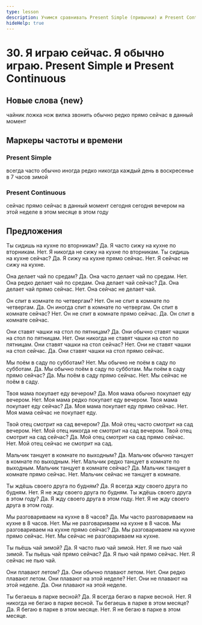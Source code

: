 ```yaml
---
type: lesson
description: Учимся сравнивать Present Simple (привычки) и Present Continuous (действия сейчас) на наглядных парах и короткой истории.
hideHelp: true
---
```


# 30. Я играю сейчас. Я обычно играю. Present Simple и Present Continuous

## Новые слова {new}

чайник
ложка
нож
вилка
звонить
обычно
редко
прямо сейчас
в данный момент

## Маркеры частоты и времени

### Present Simple

всегда
часто
обычно
иногда
редко
никогда
каждый день
в воскресенье
в 7 часов
зимой

### Present Continuous

сейчас
прямо сейчас
в данный момент
сегодня
сегодня вечером
на этой неделе
в этом месяце
в этом году

## Предложения

Ты сидишь на кухне по вторникам?
Да.
Я часто сижу на кухне по вторникам.
Нет.
Я никогда не сижу на кухне по вторникам.
Ты сидишь на кухне сейчас?
Да.
Я сижу на кухне прямо сейчас.
Нет.
Я сейчас не сижу на кухне.

Она делает чай по средам?
Да.
Она часто делает чай по средам.
Нет.
Она редко делает чай по средам.
Она делает чай сейчас?
Да.
Она делает чай прямо сейчас.
Нет.
Она сейчас не делает чай.

Он спит в комнате по четвергам?
Нет.
Он не спит в комнате по четвергам.
Да.
Он иногда спит в комнате по четвергам.
Он спит в комнате сейчас?
Нет.
Он не спит в комнате прямо сейчас.
Да.
Он спит в комнате сейчас.

Они ставят чашки на стол по пятницам?
Да.
Они обычно ставят чашки на стол по пятницам.
Нет.
Они никогда не ставят чашки на стол по пятницам.
Они ставят чашки на стол сейчас?
Нет.
Они не ставят чашки на стол сейчас.
Да.
Они ставят чашки на стол прямо сейчас.

Мы поём в саду по субботам?
Нет.
Мы обычно не поём в саду по субботам.
Да.
Мы обычно поём в саду по субботам.
Мы поём в саду прямо сейчас?
Да.
Мы поём в саду прямо сейчас.
Нет.
Мы сейчас не поём в саду.

Твоя мама покупает еду вечером?
Да.
Моя мама обычно покупает еду вечером.
Нет.
Моя мама редко покупает еду вечером.
Твоя мама покупает еду сейчас?
Да.
Моя мама покупает еду прямо сейчас.
Нет.
Моя мама сейчас не покупает еду.

Твой отец смотрит на сад вечером?
Да.
Мой отец часто смотрит на сад вечером.
Нет.
Мой отец никогда не смотрит на сад вечером.
Твой отец смотрит на сад сейчас?
Да.
Мой отец смотрит на сад прямо сейчас.
Нет.
Мой отец сейчас не смотрит на сад.

Мальчик танцует в комнате по выходным?
Да.
Мальчик обычно танцует в комнате по выходным.
Нет.
Мальчик редко танцует в комнате по выходным.
Мальчик танцует в комнате сейчас?
Да.
Мальчик танцует в комнате прямо сейчас.
Нет.
Мальчик сейчас не танцует в комнате.

Ты ждёшь своего друга по будням?
Да.
Я всегда жду своего друга по будням.
Нет.
Я не жду своего друга по будням.
Ты ждёшь своего друга в этом году?
Да.
Я жду своего друга в этом году.
Нет.
Я не жду своего друга в этом году.

Мы разговариваем на кухне в 8 часов?
Да.
Мы часто разговариваем на кухне в 8 часов.
Нет.
Мы не разговариваем на кухне в 8 часов.
Мы разговариваем на кухне прямо сейчас?
Да.
Мы разговариваем на кухне прямо сейчас.
Нет.
Мы сейчас не разговариваем на кухне.

Ты пьёшь чай зимой?
Да.
Я часто пью чай зимой.
Нет.
Я не пью чай зимой.
Ты пьёшь чай прямо сейчас?
Да.
Я пью чай прямо сейчас.
Нет.
Я сейчас не пью чай.

Они плавают летом?
Да.
Они обычно плавают летом.
Нет.
Они редко плавают летом.
Они плавают на этой неделе?
Нет.
Они не плавают на этой неделе.
Да.
Они плавают на этой неделе.

Ты бегаешь в парке весной?
Да.
Я всегда бегаю в парке весной.
Нет.
Я никогда не бегаю в парке весной.
Ты бегаешь в парке в этом месяце?
Да.
Я бегаю в парке в этом месяце.
Нет.
Я не бегаю в парке в этом месяце.
